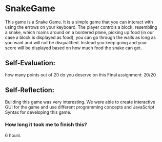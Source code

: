 # SnakeGame

This game is a Snake Game. It is a simple game that you can interact with using the errows on your keyboard. The player controls a block, resembling a snake, which roams around on a bordered plane, picking up food (in our case a block is displayed as food), you can go through the walls as long as you want and will not be disqualified. Instead you keep  going and your score will be displayed based on how much food the snake can get.
 
## Self-Evaluation:

how many points out of 20 do you deserve on this Final assignment: 20/20

## Self-Reflection:
Building this game was very interesting. We were able to create interactive GUI for the game and use different programming concepts and JavaScript Syntax for developing this game.

### How long it took me to finish this?
6 hours 